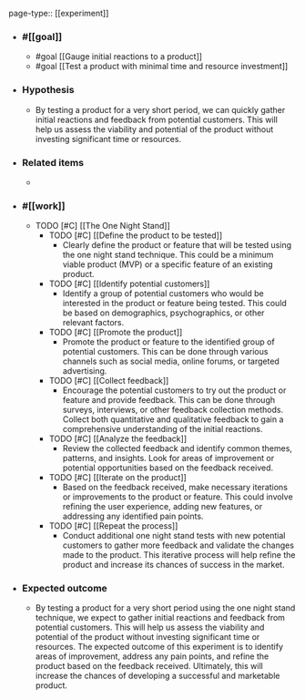 page-type:: [[experiment]]



  - ### #[[goal]]
    - #goal [[Gauge initial reactions to a product]]
    - #goal [[Test a product with minimal time and resource investment]]
  - ### Hypothesis
    - By testing a product for a very short period, we can quickly gather initial reactions and feedback from potential customers. This will help us assess the viability and potential of the product without investing significant time or resources.
  - ### Related items
    - 
  - ### #[[work]]
    - TODO [#C] [[The One Night Stand]]
      - TODO [#C] [[Define the product to be tested]]
        - Clearly define the product or feature that will be tested using the one night stand technique. This could be a minimum viable product (MVP) or a specific feature of an existing product.
      - TODO [#C] [[Identify potential customers]]
        - Identify a group of potential customers who would be interested in the product or feature being tested. This could be based on demographics, psychographics, or other relevant factors.
      - TODO [#C] [[Promote the product]]
        - Promote the product or feature to the identified group of potential customers. This can be done through various channels such as social media, online forums, or targeted advertising.
      - TODO [#C] [[Collect feedback]]
        - Encourage the potential customers to try out the product or feature and provide feedback. This can be done through surveys, interviews, or other feedback collection methods. Collect both quantitative and qualitative feedback to gain a comprehensive understanding of the initial reactions.
      - TODO [#C] [[Analyze the feedback]]
        - Review the collected feedback and identify common themes, patterns, and insights. Look for areas of improvement or potential opportunities based on the feedback received.
      - TODO [#C] [[Iterate on the product]]
        - Based on the feedback received, make necessary iterations or improvements to the product or feature. This could involve refining the user experience, adding new features, or addressing any identified pain points.
      - TODO [#C] [[Repeat the process]]
        - Conduct additional one night stand tests with new potential customers to gather more feedback and validate the changes made to the product. This iterative process will help refine the product and increase its chances of success in the market.
  - ### Expected outcome
    - By testing a product for a very short period using the one night stand technique, we expect to gather initial reactions and feedback from potential customers. This will help us assess the viability and potential of the product without investing significant time or resources. The expected outcome of this experiment is to identify areas of improvement, address any pain points, and refine the product based on the feedback received. Ultimately, this will increase the chances of developing a successful and marketable product.











